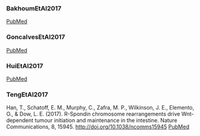 ### BakhoumEtAl2017

[PubMed](https://www.ncbi.nlm.nih.gov/pubmed/29342134)

### GoncalvesEtAl2017

[PubMed](https://www.ncbi.nlm.nih.gov/pubmed/29311302)

### HuiEtAl2017
[PubMed](https://www.ncbi.nlm.nih.gov/pubmed/29203461)

### TengEtAl2017

Han, T., Schatoff, E. M., Murphy, C., Zafra, M. P., Wilkinson, J. E., Elemento, O., & Dow, L. E. (2017). R-Spondin chromosome rearrangements drive Wnt-dependent tumour initiation and maintenance in the intestine. Nature Communications, 8, 15945. http://doi.org/10.1038/ncomms15945 [PubMed](https://www.ncbi.nlm.nih.gov/pubmed/28695896)